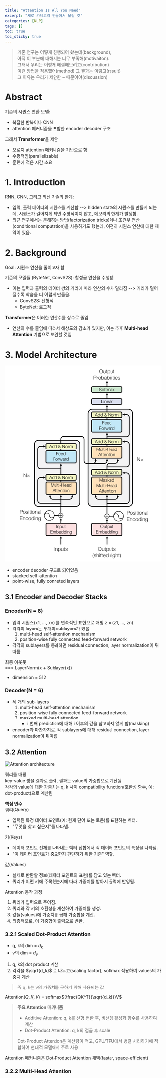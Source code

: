 ```yaml
---
title: "Attention Is All You Need"
excerpt: "새로 카테고리 만들어서 옮길 것"
categories: [NLP]
tags: []
toc: true
toc_sticky: true
---
```


> 기존 연구는 어떻게 진행되어 왔는데(background),  
> 아직 이 부분에 대해서는 너무 부족해(motivaiton).  
> 그래서 우리는 이렇게 해결해보려고(contribution)  
> 이런 방법을 적용했어(method) 그 결과는 이렇고(result)  
> 그 이유는 우리가 제안한 ~ 때문이야(discussion)  

# Abstract
기존의 시퀀스 변환 모델:  
* 복잡한 반복이나 CNN
* attention 메커니즘을 포함한 encoder decoder 구조

그래서 **Transformer**을 제안
* 오로지 attention 메커니즘을 기반으로 함
* 수평적임(parallelizable)
* 훈련에 적은 시간 소요


# 1. Introduction
RNN, CNN, 그리고 최신 기술의 한계:
* 입력, 출력 데이터의 시퀀스를 계산함 --> hidden state의 시퀀스를 만들게 되는데, 시퀀스가 길어지게 되면 수평적이지 않고, 메모리의 한계가 발생함.
* 최근 연구에서는 분해하는 방법(factorization tricks)이나 조건부 연산(conditional computation)을 사용하기도 했는데, 여전히 시퀀스 연산에 대한 제약이 있음.


# 2. Background
Goal: 시퀀스 연산을 줄이고자 함

기존의 모델들 (ByteNet, ConvS2S): 합성곱 연산을 수행함
* 이는 입력과 출력의 데이터 쌍의 거리에 따라 연산의 수가 달라짐 --> 거리가 멀어질수록 학습을 더 어렵게 만들음.
  * ConvS2S: 선형적
  * ByteNet: 로그적

**Transformer**은 이러한 연산수를 상수로 줄임
* 연산의 수를 줄임에 따라서 해상도의 감소가 있지만, 이는 추후 **Multi-head Attention** 기법으로 보완할 것임


# 3. Model Architecture
![Transformer model architecture](image_file/paper1-transformer.png)
* encoder decoder 구조로 되어있음
* stacked self-attention
* point-wise, fully conneted layers

## 3.1 Encoder and Decoder Stacks
### Encoder(N = 6)
* 입력 시퀀스(x1, ..., xn) 를 연속적인 표현으로 매핑 z = (z1, ..., zn)
* 각각의 layers는 두개의 sublayers가 있음
  1. multi-head self-attention mechanism
  2. position-wise fully connected feed-forward network
* 각각의 sublayers를 통과하면 residual connection, layer normalization이 뒤따름

최종 아웃풋  
==> LayerNorm(x + Sublayer(x))
* dimension = 512

### Decoder(N = 6)
* 세 개의 sub-layers
  1. multi-head self-attention mechanism
  2. position-wise fully connected feed-forward network
  3. masked multi-head attention
     * i 번째 prediction에 대해 i 이후의 값을 참고하지 않게 함(masking)
* encoder과 마찬가지로, 각 sublayers에 대해 residual connection, layer normalization이 뒤따름


## 3.2 Attention
![Attention architecture](./image_file/paper1-attention.png)

쿼리를 매핑  
key-value 쌍을 결과로 출력, 결과는 value의 가중합으로 계산됨  
각각의 value에 대한 가중치는 q, k 사이 compatibility function(호환성 함수, 예: dot-product)으로 계산됨 

**핵심 변수**  
쿼리(Query)
* 입력된 특정 데이터 포인트(예: 현재 단어 또는 토큰)를 표현하는 벡터.
* "무엇을 찾고 싶은지"를 나타냄.

키(Keys)
* 데이터 포인트 전체를 나타내는 벡터 집합에서 각 데이터 포인트의 특징을 나타냄.
* "이 데이터 포인트가 중요한지 판단하기 위한 기준" 역할.

값(Values)
* 실제로 반환할 정보(데이터 포인트의 표현)를 담고 있는 벡터.
* 쿼리가 어떤 키에 주목했는지에 따라 가중치를 받아서 출력에 반영됨.

Attention 동작 과정
1. 쿼리가 입력으로 주어짐.
2. 쿼리와 각 키의 호환성을 계산하여 가중치를 생성.
3. 값들(values)에 가중치를 곱해 가중합을 계산.
4. 최종적으로, 이 가중합이 출력으로 반환.

### 3.2.1 Scaled Dot-Product Attention
* q, k의 dim = $d_k$
* v의 dim = $d_v$

1. q, k의 dot product 계산
2. 각각을 $\sqrt{d_k}$ 로 나누고(scaling factor), softmax 적용하여 values의 가중치 계산

> 즉 q, k는 v의 가중치를 구하기 위해 사용되는 값

Attention$(Q, K, V)$ = softmax$(\frac{QK^T}{\sqrt{d_k}})V$

> **주요 Attention 매커니즘**  
> * Additive Attention: q, k를 선형 변환 후, 비선형 활성화 함수를 사용하여 계산
> * Dot-Product Attention: q, k의 점곱 후 scale
>   
> Dot-Product Attention은 계산량이 적고, GPU/TPU에서 병렬 처리하기에 적합하여 현대적 모델에서 주로 사용

Attention 메커니즘은 Dot-Product Attention 채택(faster, space-efficient)

### 3.2.2 Multi-Head Attention
